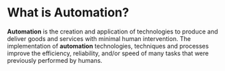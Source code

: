 # What is Automation?

**Automation** is the creation and application of technologies to produce and deliver goods and services with minimal human intervention. The implementation of **automation** technologies, techniques and processes improve the efficiency, reliability, and/or speed of many tasks that were previously performed by humans.